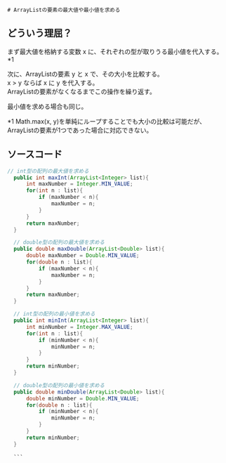 	# ArrayListの要素の最大値や最小値を求める
  
  ## どういう理屈？
  
  まず最大値を格納する変数 x に、それぞれの型が取りうる最小値を代入する。\*1  
  
  次に、ArrayListの要素 y と x で、その大小を比較する。  
  x > y ならば x に y を代入する。  
  ArrayListの要素がなくなるまでこの操作を繰り返す。  
  
  最小値を求める場合も同じ。  
  
  \*1 Math.max(x, y)を単純にループすることでも大小の比較は可能だが、ArrayListの要素が1つであった場合に対応できない。
  
  ## ソースコード
  
  ```Java
  // int型の配列の最大値を求める
    public int maxInt(ArrayList<Integer> list){
        int maxNumber = Integer.MIN_VALUE;
        for(int n : list){
            if (maxNumber < n){
                maxNumber = n;
            }
        }
        return maxNumber;
    }

    // double型の配列の最大値を求める
    public double maxDouble(ArrayList<Double> list){
        double maxNumber = Double.MIN_VALUE;
        for(double n : list){
            if (maxNumber < n){
                maxNumber = n;
            }
        }
        return maxNumber;
    }

    // int型の配列の最小値を求める
    public int minInt(ArrayList<Integer> list){
        int minNumber = Integer.MAX_VALUE;
        for(int n : list){
            if (minNumber < n){
                minNumber = n;
            }
        }
        return minNumber;
    }

    // double型の配列の最小値を求める
    public double minDouble(ArrayList<Double> list){
        double minNumber = Double.MIN_VALUE;
        for(double n : list){
            if (minNumber < n){
                minNumber = n;
            }
        }
        return minNumber;
    }
    
    ```
